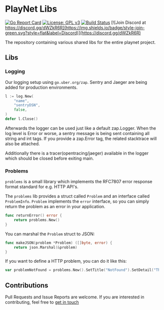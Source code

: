 # PlayNet Libs

[![Go Report Card](https://goreportcard.com/badge/github.com/playnet-public/libs)](https://goreportcard.com/report/github.com/playnet-public/libs)
[![License: GPL v3](https://img.shields.io/badge/License-GPL%20v3-blue.svg)](https://www.gnu.org/licenses/gpl-3.0)
[![Build Status](https://travis-ci.org/playnet-public/libs.svg?branch=master)](https://travis-ci.org/playnet-public/libs)
[![Join Discord at https://discord.gg/dWZkR6R](https://img.shields.io/badge/style-join-green.svg?style=flat&label=Discord)](https://discord.gg/dWZkR6R)

The repository containing various shared libs for the entire playnet project.

## Libs

### Logging

Our logging setup using `go.uber.org/zap`.
Sentry and Jaeger are being added for production environments.

```go
l := log.New(
    "name",
    "sentryDSN",
    false,
)
defer l.Close()
```

Afterwards the logger can be used just like a default zap.Logger.
When the log level is Error or worse, a sentry message is being sent containing all string and int tags.
If you provide a zap.Error tag, the related stacktrace will also be attached.

Additionally there is a tracer(opentracing/jaeger) available in the logger which should be closed before exiting main.

### Problems

`problems` is a small library which implements the RFC7807 error response format standard for e.g. HTTP API's.

The `problems` lib provides a struct called `Problem` and an interface called `ProblemInfo`.
`Problem` implements the `error` interface, so you can simply return the problem as an error in your application.

```go
func returnError() error {
    return problems.New()
}
```

You can marshal the `Problem` struct to JSON:

```go
func makeJSON(problem *Problem) ([]byte, error) {
    return json.Marshal(&problem)
}
```

If you want to define a HTTP problem, you can do it like this:

```go
var problemNotFound = problems.New().SetTitle("NotFound").SetDetail("The requested url was not found.").SetStatus(404).SetType("https://example.com/problem/description")
```

## Contributions

Pull Requests and Issue Reports are welcome.
If you are interested in contributing, feel free to [get in touch](https://discord.gg/WbrXWJB)